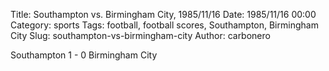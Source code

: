 Title: Southampton vs. Birmingham City, 1985/11/16
Date: 1985/11/16 00:00
Category: sports
Tags: football, football scores, Southampton, Birmingham City
Slug: southampton-vs-birmingham-city
Author: carbonero


Southampton 1 - 0 Birmingham City
